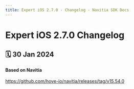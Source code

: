 ```yaml
---
title: Expert iOS 2.7.0 - Changelog - Navitia SDK Docs
---
```


# Expert iOS 2.7.0 Changelog

<h2>🗓 30 Jan 2024</h2>

#### Based on Navitia
https://github.com/hove-io/navitia/releases/tag/v15.54.0

